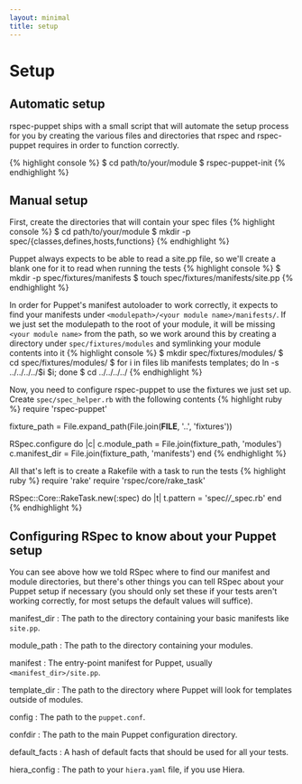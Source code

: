 ```yaml
---
layout: minimal
title: setup
---
```


# Setup
## Automatic setup

rspec-puppet ships with a small script that will automate the setup process for
you by creating the various files and directories that rspec and rspec-puppet
requires in order to function correctly.

{% highlight console %}
$ cd path/to/your/module
$ rspec-puppet-init
{% endhighlight %}

## Manual setup

First, create the directories that will contain your spec files
{% highlight console %}
$ cd path/to/your/module
$ mkdir -p spec/{classes,defines,hosts,functions}
{% endhighlight %}

Puppet always expects to be able to read a site.pp file, so we'll create
a blank one for it to read when running the tests
{% highlight console %}
$ mkdir -p spec/fixtures/manifests
$ touch spec/fixtures/manifests/site.pp
{% endhighlight %}

In order for Puppet's manifest autoloader to work correctly, it expects to find
your manifests under `<modulepath>/<your module name>/manifests/`.  If we just
set the modulepath to the root of your module, it will be missing `<your module
name>` from the path, so we work around this by creating a directory under
`spec/fixtures/modules` and symlinking your module contents into it
{% highlight console %}
$ mkdir spec/fixtures/modules/<your module name>
$ cd spec/fixtures/modules/<your module name>
$ for i in files lib manifests templates; do ln -s ../../../../$i $i; done
$ cd ../../../../
{% endhighlight %}

Now, you need to configure rspec-puppet to use the fixtures we just set up.
Create `spec/spec_helper.rb` with the following contents
{% highlight ruby %}
require 'rspec-puppet'

fixture_path = File.expand_path(File.join(__FILE__, '..', 'fixtures'))

RSpec.configure do |c|
  c.module_path = File.join(fixture_path, 'modules')
  c.manifest_dir = File.join(fixture_path, 'manifests')
end
{% endhighlight %}

All that's left is to create a Rakefile with a task to run the tests
{% highlight ruby %}
require 'rake'
require 'rspec/core/rake_task'

RSpec::Core::RakeTask.new(:spec) do |t|
  t.pattern = 'spec/*/*_spec.rb'
end
{% endhighlight %}

## Configuring RSpec to know about your Puppet setup

You can see above how we told RSpec where to find our manifest and module
directories, but there's other things you can tell RSpec about your Puppet
setup if necessary (you should only set these if your tests aren't working
correctly, for most setups the default values will suffice).

manifest_dir
: The path to the directory containing your basic manifests like `site.pp`.

module\_path
: The path to the directory containing your modules.

manifest
: The entry-point manifest for Puppet, usually `<manifest_dir>/site.pp`.

template\_dir
: The path to the directory where Puppet will look for templates outside of
modules.

config
: The path to the `puppet.conf`.

confdir
: The path to the main Puppet configuration directory.

default\_facts
: A hash of default facts that should be used for all your tests.

hiera\_config
: The path to your `hiera.yaml` file, if you use Hiera.
